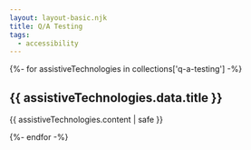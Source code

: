 ```yaml
---
layout: layout-basic.njk
title: Q/A Testing
tags:
  - accessibility
---
```


{%- for assistiveTechnologies in collections['q-a-testing'] -%}

<section>
  <h2>
    {{ assistiveTechnologies.data.title }}
  </h2>

  {{ assistiveTechnologies.content | safe }}
</section>

{%- endfor -%}